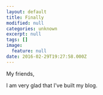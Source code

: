 ```yaml
---
layout: default
title: Finally
modified: null
categories: unknown
excerpt: null
tags: []
image:
  feature: null
date: 2016-02-29T19:27:58.000Z
---
```


My friends,

I am very glad that I've built my blog.
